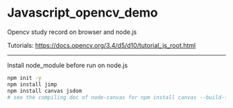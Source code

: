 # Javascript_opencv_demo
Opencv study record on browser and node.js


Tutorials: https://docs.opencv.org/3.4/d5/d10/tutorial_js_root.html
***

Install node_module before run on node.js
```bash
npm init -y
npm install jimp
npm install canvas jsdom
# see the compiling doc of node-canvas for npm install canvas --build-from-source on the unsupported OS!!
```

